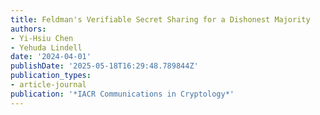 ```yaml
---
title: Feldman's Verifiable Secret Sharing for a Dishonest Majority
authors:
- Yi-Hsiu Chen
- Yehuda Lindell
date: '2024-04-01'
publishDate: '2025-05-18T16:29:48.789844Z'
publication_types:
- article-journal
publication: '*IACR Communications in Cryptology*'
---
```

